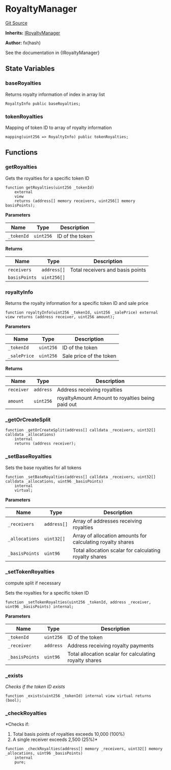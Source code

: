 # RoyaltyManager
[Git Source](https://github.com/fxhash/fxhash-evm-contracts/blob/437282be235abab247d75ca27e240f794022a9e1/src/tokens/extensions/RoyaltyManager.sol)

**Inherits:**
[IRoyaltyManager](/src/interfaces/IRoyaltyManager.sol/interface.IRoyaltyManager.md)

**Author:**
fx(hash)

See the documentation in {IRoyaltyManager}


## State Variables
### baseRoyalties
Returns royalty information of index in array list


```solidity
RoyaltyInfo public baseRoyalties;
```


### tokenRoyalties
Mapping of token ID to array of royalty information


```solidity
mapping(uint256 => RoyaltyInfo) public tokenRoyalties;
```


## Functions
### getRoyalties

Gets the royalties for a specific token ID


```solidity
function getRoyalties(uint256 _tokenId)
    external
    view
    returns (address[] memory receivers, uint256[] memory basisPoints);
```
**Parameters**

|Name|Type|Description|
|----|----|-----------|
|`_tokenId`|`uint256`|ID of the token|

**Returns**

|Name|Type|Description|
|----|----|-----------|
|`receivers`|`address[]`|Total receivers and basis points|
|`basisPoints`|`uint256[]`||


### royaltyInfo

Returns the royalty information for a specific token ID and sale price


```solidity
function royaltyInfo(uint256 _tokenId, uint256 _salePrice) external view returns (address receiver, uint256 amount);
```
**Parameters**

|Name|Type|Description|
|----|----|-----------|
|`_tokenId`|`uint256`|ID of the token|
|`_salePrice`|`uint256`|Sale price of the token|

**Returns**

|Name|Type|Description|
|----|----|-----------|
|`receiver`|`address`|Address receiving royalties|
|`amount`|`uint256`|royaltyAmount Amount to royalties being paid out|


### _getOrCreateSplit


```solidity
function _getOrCreateSplit(address[] calldata _receivers, uint32[] calldata _allocations)
    internal
    returns (address receiver);
```

### _setBaseRoyalties

Sets the base royalties for all tokens


```solidity
function _setBaseRoyalties(address[] calldata _receivers, uint32[] calldata _allocations, uint96 _basisPoints)
    internal
    virtual;
```
**Parameters**

|Name|Type|Description|
|----|----|-----------|
|`_receivers`|`address[]`|Array of addresses receiving royalties|
|`_allocations`|`uint32[]`|Array of allocation amounts for calculating royalty shares|
|`_basisPoints`|`uint96`|Total allocation scalar for calculating royalty shares|


### _setTokenRoyalties

compute split if necessary

Sets the royalties for a specific token ID


```solidity
function _setTokenRoyalties(uint256 _tokenId, address _receiver, uint96 _basisPoints) internal;
```
**Parameters**

|Name|Type|Description|
|----|----|-----------|
|`_tokenId`|`uint256`|ID of the token|
|`_receiver`|`address`|Address receiving royalty payments|
|`_basisPoints`|`uint96`|Total allocation scalar for calculating royalty shares|


### _exists

*Checks if the token ID exists*


```solidity
function _exists(uint256 _tokenId) internal view virtual returns (bool);
```

### _checkRoyalties

*Checks if:
1. Total basis points of royalties exceeds 10,000 (100%)
2. A single receiver exceeds 2,500 (25%)*


```solidity
function _checkRoyalties(address[] memory _receivers, uint32[] memory _allocations, uint96 _basisPoints)
    internal
    pure;
```

